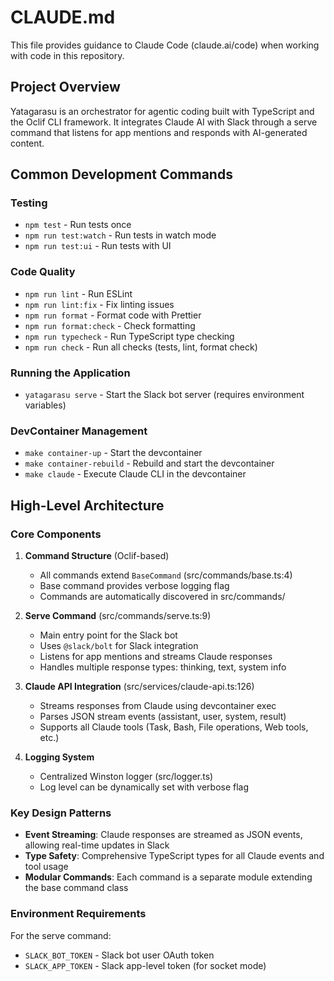 # CLAUDE.md

This file provides guidance to Claude Code (claude.ai/code) when working with code in this repository.

## Project Overview

Yatagarasu is an orchestrator for agentic coding built with TypeScript and the Oclif CLI framework. It integrates Claude AI with Slack through a serve command that listens for app mentions and responds with AI-generated content.

## Common Development Commands

### Testing
- `npm test` - Run tests once
- `npm run test:watch` - Run tests in watch mode
- `npm run test:ui` - Run tests with UI

### Code Quality
- `npm run lint` - Run ESLint
- `npm run lint:fix` - Fix linting issues
- `npm run format` - Format code with Prettier
- `npm run format:check` - Check formatting
- `npm run typecheck` - Run TypeScript type checking
- `npm run check` - Run all checks (tests, lint, format check)

### Running the Application
- `yatagarasu serve` - Start the Slack bot server (requires environment variables)

### DevContainer Management
- `make container-up` - Start the devcontainer
- `make container-rebuild` - Rebuild and start the devcontainer
- `make claude` - Execute Claude CLI in the devcontainer

## High-Level Architecture

### Core Components

1. **Command Structure** (Oclif-based)
   - All commands extend `BaseCommand` (src/commands/base.ts:4)
   - Base command provides verbose logging flag
   - Commands are automatically discovered in src/commands/

2. **Serve Command** (src/commands/serve.ts:9)
   - Main entry point for the Slack bot
   - Uses `@slack/bolt` for Slack integration
   - Listens for app mentions and streams Claude responses
   - Handles multiple response types: thinking, text, system info

3. **Claude API Integration** (src/services/claude-api.ts:126)
   - Streams responses from Claude using devcontainer exec
   - Parses JSON stream events (assistant, user, system, result)
   - Supports all Claude tools (Task, Bash, File operations, Web tools, etc.)

4. **Logging System**
   - Centralized Winston logger (src/logger.ts)
   - Log level can be dynamically set with verbose flag

### Key Design Patterns

- **Event Streaming**: Claude responses are streamed as JSON events, allowing real-time updates in Slack
- **Type Safety**: Comprehensive TypeScript types for all Claude events and tool usage
- **Modular Commands**: Each command is a separate module extending the base command class

### Environment Requirements

For the serve command:
- `SLACK_BOT_TOKEN` - Slack bot user OAuth token
- `SLACK_APP_TOKEN` - Slack app-level token (for socket mode)